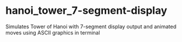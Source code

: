 # hanoi_tower_7-segment-display
 Simulates Tower of Hanoi with 7-segment display output and animated moves using ASCII graphics in terminal
